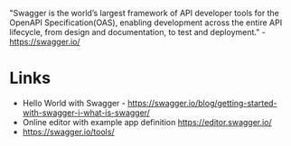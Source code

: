 "Swagger is the world’s largest framework of API developer tools for the OpenAPI Specification(OAS), enabling development across the entire API lifecycle, from design and documentation, to test and deployment." - <https://swagger.io/>

# Links

- Hello World with Swagger - <https://swagger.io/blog/getting-started-with-swagger-i-what-is-swagger/>
- Online editor with example app definition <https://editor.swagger.io/>
- <https://swagger.io/tools/>
